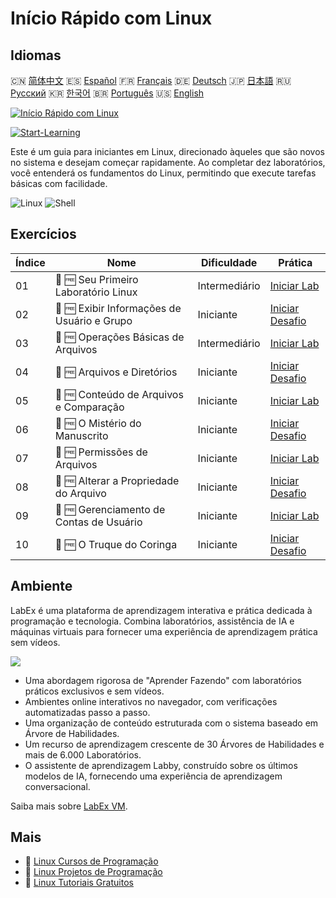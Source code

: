 # Início Rápido com Linux

## Idiomas

🇨🇳 [简体中文](README_zh.md) 🇪🇸 [Español](README_es.md) 🇫🇷 [Français](README_fr.md) 🇩🇪 [Deutsch](README_de.md) 🇯🇵 [日本語](README_ja.md) 🇷🇺 [Русский](README_ru.md) 🇰🇷 [한국어](README_ko.md) 🇧🇷 [Português](README_pt.md) 🇺🇸 [English](README.md) 

[![Início Rápido com Linux](https://cover-creator.labex.io/quick-start-with-linux.png?lang=pt)](https://labex.io/pt/courses/quick-start-with-linux)

[![Start-Learning](https://img.shields.io/badge/Start-Learning-whitesmoke?style=for-the-badge)](https://labex.io/pt/courses/quick-start-with-linux)

Este é um guia para iniciantes em Linux, direcionado àqueles que são novos no sistema e desejam começar rapidamente. Ao completar dez laboratórios, você entenderá os fundamentos do Linux, permitindo que execute tarefas básicas com facilidade.

![Linux](https://img.shields.io/badge/Linux-whitesmoke?style=for-the-badge&logo=linux)
![Shell](https://img.shields.io/badge/Shell-whitesmoke?style=for-the-badge&logo=shell)


## Exercícios

|   Índice | Nome                                        | Dificuldade   | Prática                                                                                                                   |
|----------|---------------------------------------------|---------------|---------------------------------------------------------------------------------------------------------------------------|
|       01 | 📖 🆓 Seu Primeiro Laboratório Linux        | Intermediário | <a target='_blank' href='https://labex.io/pt/tutorials/linux-your-first-linux-lab-270253'>Iniciar Lab</a>                 |
|       02 | 🎯 🆓 Exibir Informações de Usuário e Grupo | Iniciante     | <a target='_blank' href='https://labex.io/pt/tutorials/linux-display-user-and-group-information-8718'>Iniciar Desafio</a> |
|       03 | 📖 🆓 Operações Básicas de Arquivos         | Intermediário | <a target='_blank' href='https://labex.io/pt/tutorials/linux-basic-files-operations-270248'>Iniciar Lab</a>               |
|       04 | 🎯 🆓 Arquivos e Diretórios                 | Iniciante     | <a target='_blank' href='https://labex.io/pt/tutorials/linux-files-and-directories-270246'>Iniciar Desafio</a>            |
|       05 | 📖 🆓 Conteúdo de Arquivos e Comparação     | Iniciante     | <a target='_blank' href='https://labex.io/pt/tutorials/linux-file-contents-and-comparing-270251'>Iniciar Lab</a>          |
|       06 | 🎯 🆓 O Mistério do Manuscrito              | Iniciante     | <a target='_blank' href='https://labex.io/pt/tutorials/linux-the-manuscript-mystery-384742'>Iniciar Desafio</a>           |
|       07 | 📖 🆓 Permissões de Arquivos                | Iniciante     | <a target='_blank' href='https://labex.io/pt/tutorials/linux-permissions-of-files-270252'>Iniciar Lab</a>                 |
|       08 | 🎯 🆓 Alterar a Propriedade do Arquivo      | Iniciante     | <a target='_blank' href='https://labex.io/pt/tutorials/shell-change-file-ownership-270254'>Iniciar Desafio</a>            |
|       09 | 📖 🆓 Gerenciamento de Contas de Usuário    | Iniciante     | <a target='_blank' href='https://labex.io/pt/tutorials/linux-user-account-management-49'>Iniciar Lab</a>                  |
|       10 | 🎯 🆓 O Truque do Coringa                   | Iniciante     | <a target='_blank' href='https://labex.io/pt/tutorials/linux-the-joker-s-trick-270247'>Iniciar Desafio</a>                |

## Ambiente

LabEx é uma plataforma de aprendizagem interativa e prática dedicada à programação e tecnologia. Combina laboratórios, assistência de IA e máquinas virtuais para fornecer uma experiência de aprendizagem prática sem vídeos.

![](https://tutorial-screenshot.getvm.io/images/vm-1725247253.png)

- Uma abordagem rigorosa de "Aprender Fazendo" com laboratórios práticos exclusivos e sem vídeos.
- Ambientes online interativos no navegador, com verificações automatizadas passo a passo.
- Uma organização de conteúdo estruturada com o sistema baseado em Árvore de Habilidades.
- Um recurso de aprendizagem crescente de 30 Árvores de Habilidades e mais de 6.000 Laboratórios.
- O assistente de aprendizagem Labby, construído sobre os últimos modelos de IA, fornecendo uma experiência de aprendizagem conversacional.

Saiba mais sobre [LabEx VM](https://support.labex.io/using-labex/virtual-machine).

## Mais

- 🔗 [Linux Cursos de Programação](https://github.com/labex-labs/awesome-programming-courses)
- 🔗 [Linux Projetos de Programação](https://github.com/labex-labs/awesome-programming-projects)
- 🔗 [Linux Tutoriais Gratuitos](https://github.com/labex-labs/linux-free-tutorials)

